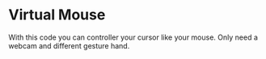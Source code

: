 # Virtual Mouse

With this code you can controller your cursor like your mouse. Only need a webcam and different gesture hand.